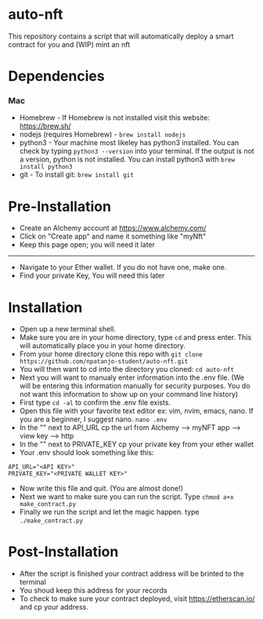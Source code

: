 # auto-nft
This repository contains a script that will automatically deploy a smart contract for you and (WIP) mint an nft

# Dependencies 
### Mac
- Homebrew - 
  If Homebrew is not installed visit this website: https://brew.sh/ <br />
- nodejs (requires Homebrew) - 
  `brew install nodejs` <br />
- python3 - 
  Your machine most likeley has python3 installed. You can check by typing `python3 --version` into your terminal. If the output is not a version, python is not installed. You can install python3 with `brew install python3` <br />
- git - To install git: `brew install git`

# Pre-Installation
- Create an Alchemy account at https://www.alchemy.com/
- Click on "Create app" and name it something like "myNft"
- Keep this page open; you will need it later
---
- Navigate to your Ether wallet. If you do not have one, make one.
- Find your private Key, You will need this later

# Installation
- Open up a new terminal shell.
- Make sure you are in your home directory, type `cd` and press enter. This will automatically place you in your home directory.
- From your home directory clone this repo with `git clone https://github.com/npatanjo-student/auto-nft.git`
- You will then want to cd into the directory you cloned: `cd auto-nft`
- Next you will want to manualy enter information into the .env file. (We will be entering this information manually for security purposes. You do not want this information to show up on your command line history) 
- First type `cd -al` to confirm the .env file exists.
- Open this file with your favorite text editor ex: vim, nvim, emacs, nano. If you are a beginner, I suggest nano. `nano .env`
- In the "" next to API_URL cp the url from Alchemy --> myNFT app --> view key --> http
- In the "" next to PRIVATE_KEY cp your private key from your ether wallet
- Your .env should look something like this: <br /> 
```
API_URL="<API KEY>"
PRIVATE_KEY="<PRIVATE WALLET KEY>"
```
- Now write this file and quit. (You are almost done!)
- Next we want to make sure you can run the script. Type `chmod a+x make_contract.py`
- Finally we run the script and let the magic happen. type `./make_contract.py`

# Post-Installation
- After the script is finished your contract address will be brinted to the terminal
- You shoud keep this address for your records
- To check to make sure your contract deployed, visit https://etherscan.io/ and cp your address.



